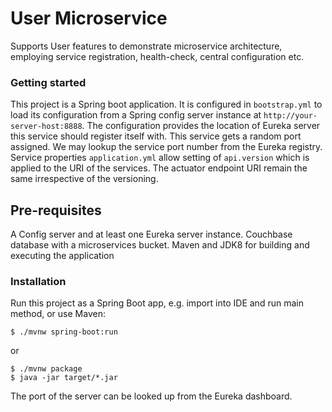 # User Microservice

Supports User features to demonstrate microservice architecture, employing service registration, health-check, central configuration etc.

### Getting started
This project is a Spring boot application. It is configured in ```bootstrap.yml``` to load its configuration from a Spring config server instance at ```http://your-server-host:8888```. 
The configuration provides the location of Eureka server this service should register itself with. This service gets a random port assigned. We may lookup the service port number from the Eureka registry.
Service properties ```application.yml``` allow setting of ```api.version``` which is applied to the URI of the services. 
The actuator endpoint URI remain the same irrespective of the versioning.

## Pre-requisites

A Config server and at least one Eureka server instance.
Couchbase database with a microservices bucket.
Maven and JDK8 for building and executing the application

### Installation
Run this project as a Spring Boot app, e.g. import into IDE and run
main method, or use Maven:

```
$ ./mvnw spring-boot:run
```

or

```
$ ./mvnw package
$ java -jar target/*.jar
```

The port of the server can be looked up from the Eureka dashboard.
